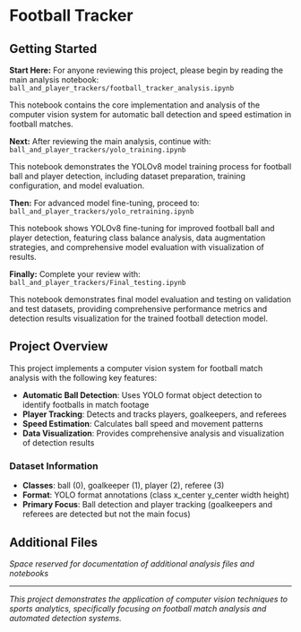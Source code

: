 # Football Tracker

## Getting Started

**Start Here:** For anyone reviewing this project, please begin by reading the main analysis notebook:
`ball_and_player_trackers/football_tracker_analysis.ipynb`

This notebook contains the core implementation and analysis of the computer vision system for automatic ball detection and speed estimation in football matches.

**Next:** After reviewing the main analysis, continue with:
`ball_and_player_trackers/yolo_training.ipynb`

This notebook demonstrates the YOLOv8 model training process for football ball and player detection, including dataset preparation, training configuration, and model evaluation.

**Then:** For advanced model fine-tuning, proceed to:
`ball_and_player_trackers/yolo_retraining.ipynb`

This notebook shows YOLOv8 fine-tuning for improved football ball and player detection, featuring class balance analysis, data augmentation strategies, and comprehensive model evaluation with visualization of results.

**Finally:** Complete your review with:
`ball_and_player_trackers/Final_testing.ipynb`

This notebook demonstrates final model evaluation and testing on validation and test datasets, providing comprehensive performance metrics and detection results visualization for the trained football detection model.

## Project Overview

This project implements a computer vision system for football match analysis with the following key features:

- **Automatic Ball Detection**: Uses YOLO format object detection to identify footballs in match footage
- **Player Tracking**: Detects and tracks players, goalkeepers, and referees
- **Speed Estimation**: Calculates ball speed and movement patterns
- **Data Visualization**: Provides comprehensive analysis and visualization of detection results

### Dataset Information
- **Classes**: ball (0), goalkeeper (1), player (2), referee (3)
- **Format**: YOLO format annotations (class x_center y_center width height)
- **Primary Focus**: Ball detection and player tracking (goalkeepers and referees are detected but not the main focus)

## Additional Files

*Space reserved for documentation of additional analysis files and notebooks*

---

*This project demonstrates the application of computer vision techniques to sports analytics, specifically focusing on football match analysis and automated detection systems.*